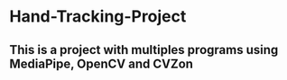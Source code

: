 # Hand-Tracking-Project
## This is a project with multiples programs using MediaPipe, OpenCV and CVZon
